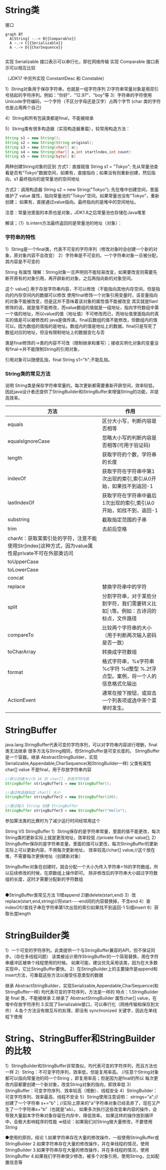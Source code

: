 # String类



接口


```mermaid
graph BT
  A[String] -.-> B{{Comparable}}
  A -.-> C{{Serializable}}
  A -.-> D{{CharSequence}}
  
```

实现 Serializable 接口表示可以串行化，即在网络传输
实现 Comparable 接口表示可以相互比较

（JDK17 中另外实现 ConstantDesc 和 Constable）



1）String对象用于保存字符串，也就是一组字符序列
2)字符串常量对象是用双引号括起的字符序列。例如："你好"、"12.97"、"boy"等
3）字符串的字符使用Unicode字符编码，一个字符（不区分字母还是汉字）占两个字节 (char 类的字符也是占用两个自己)

4）String和所有包装类都是final，不能被继承

5）String类有很多构造器（实现构造器重载），较常用构造方法：

```java
String s1 = new String();
String s2 = new String(String original);
String s3 = new String(char[] a);
String s4 = new String(char[] a,int startlndex,int count)
String s5 = new String(byte[] b)
```


两种创建String对象的区别
方式1：直接赋值   String s1 = "Tokyo";
先从常量池查看是否有"Tokyo"数据空间，如果有，直接指向；如果没有则重新创建，然后指向。s1 最终指向的是常量池的空间地址

方式2：调用构造器 String s2 = new String("Tokyo");
先在堆中创建空间，里面维护了 value 属性，指向常量池的"Tokyo"空间。如果常量池没有"Tokyo"，重新创建；
如果有，直接通过value指向。最终指向的是堆中的空间地址。

注意：常量池里面的本质也是对象，JDK1.8之后常量池也存储在Java堆里

解读；（1）b.intern方法最终返回的是常量池的地址（对象）：


### 字符串的特性

1）String是一个final类，代表不可变的字符序列（修改对象时会创建一个新的对象，原对象内容不会改变）
2）字符串是不可变的。一个字符串对象一旦被分配，其内容是不可变的

String 有属性 
理解：String对象一旦声明则不能轻易改变，如果要改变则需要先断开原有的对象引用，再开辟新的对象，之后再指向新的对象空间。

这个 value[] 用于存放字符串内容，不可以修改（不能指向其他内存空间，但是指向的内存空间内的数据可以修改
使用final修饰一个对象引用变量时，该变量指向的对象不能被改变，但是这并不意味着该对象的属性值不能被改变
其实就是fianl修饰的话，就是值不能修改，而value数组的值就是一组地址，指向字符数组中第一个值的地址，所以value的值（地址值）不可修改而已，而地址值里面指向的真实的值是可以被修改的
java是值传递。final后数组的值不能修改，但数组内的值可以。因为数组的值指的是地址。数组内的值是地址上的数据。final只是写死了数组对应的地址，但没有限制地址上的数据变化与否

类是final修饰的->类的内容不可改（限制继承和重写）；接收实例化对象的变量没有final->并不能限制String的引用对象，

引用对象可以随便乱指，final String s1="h";不能乱指。



### String类的常见方法

说明
String类是保存字符串常量的。每次更新都需要重新开辟空间，效率较低，因此java设计者还提供了StringBuilder和StringBuffer来增强String的功能，并提高效率。

| 方法                                                         | 作用                                                         |
| ------------------------------------------------------------ | ------------------------------------------------------------ |
| equals                                                       | 区分大小写，判断内容是否相等                                 |
| equalsIgnoreCase                                             | 忽略大小写的判断内容是否相等(可用于验证码)                   |
| length                                                       | 获取字符的个数，学符串的长度                                 |
| indexOf                                                      | 获取字符在字符串中第1次出现的索引,索引从0开始，如果找不到返回-1 |
| lastIndexOf                                                  | 获取字符在字符串中最后1次出现的索引,索引从0开始，如找不到，返回-1 |
| substring                                                    | 截取指定范围的子串                                           |
| trim                                                         | 去前后空格                                                   |
| charAt：获取某索引处的字符，注意不能使用Str[index]这种方式，因为value属性是private不可在外部类访问 |                                                              |
| toUpperCase                                                  |                                                              |
| toLowerCase                                                  |                                                              |
| concat                                                       |                                                              |
| replace                                                      | 替换字符串中的字符                                           |
| split                                                        | 分割字符串，对于某些分割字符，我们需要转义比如\| \\等。例如：古诗词的标点，文件路径 |
| compareTo                                                    | 比较两个字符串的大小（用于判断两次输入密码是否一致）         |
| toCharArray                                                  | 转换成字符数组                                               |
| format                                                       | 格式字符串，%s字符串 %c字符 %d整型 %.2f浮点型。案例，将一个人的信息格式化输出 |
| ActionEvent                                                  | 通常在按下按钮，或双击一个列表项或选中茶个菜单时发生。       |

# StringBuffer

java.lang.StringBuffer代表可变的字符序列，可以对字符串内容进行增删，final类无法继承
很多方法与String相同，但StringBuffer是可变长度的。
StringBuffer是一个容器。继承 AbstractStringBuilder，实现Serializable,Appendable,CharSequence(和StringBuilder一样)
父类有属性 char[] value 不是final，用于存放字符串内容

```java
//默认创建大小为 16 的 char[]，存放字符内容
StringBuffer stringBuffer1 = new StringBuffer();

//通过构造器指定 char[] 大小
StringBuffer stringBuffer2 = new StringBuffer(100);

//通过输入 String 创建 StringBuffer
StringBuffer stringBuffer3 = new StringBuffer("Hello");
```





参加算法类的比赛时为了减少运行时间经常用这个

String VS StringBuffer
1）String保存的是字符串常量，里面的值不能更改，每次String类的更新实际上就是更改地址，效率较低
//private final char value[];
2）StringBuffer保存的是字符串变量，里面的值可以更改，每次StringBuffer的更新实际上可以更新内容，不用每次更新地址，
效率较高//char[] value;//这个放在堆，不需要每次更换地址（创建新对象）

StringBuffer对象在创建时，就会分配一个大小为传入字符串+16的字符数组，所以后续修改的时候，在原数组上操作即可。
除非修改后的字符串大小超过字符数组的长度，这时才需要分配新的字符数组
	


​	
●StringBuffer类常见方法
1)增append
2)删delete(start,end)
3）改replace(start,end,string)//将start----end间的内容替换掉，不含end
4）查indexOf//查找子串在字符串第1次出现的索引如果找不到返回-1
5)插insert
6）获取长度length
​	

# StringBuilder类

1）一个可变的字符序列。此类提供一个与StringBuffer兼容的APl，但不保证同步。（存在多线程问题）
该类被设计用作StringBuffer的一个简易替换，用在字符串缓冲区被单个线程使用的时候。
如果可能，建议优先采用该类，因为在大多数实现中，它比StringBuffer要快。
2）在StringBuilder上的主要操作是append和insert方法，可重载这些方法以接受任意类型的数据

继承 AbstractStringBuilder，实现Serializable,Appendable,CharSequence(和StringBuffer一样)
均代表可变的字符序列，方法是一样的
特点：1.StringBuilder是 final 类，不能被继承
2.继承了 AbstractStringBuilder 属性char[] value，在堆中存放字符序列
3.实现了Serializable接口，可以串行化（网络传输和保存到文件）
4.各个方法没有做互斥的处理，即没有 synchronized 关键字，因此在单线程下使用



# String、StringBuffer和StringBuilder的比较

1）StringBuilder和StringBuffer非常类似，均代表可变的字符序列，而且方法也一样
2）String：不可变字符序列，效率低，但是复用率高。
//任意个String对象都可以指向常量池的同一个String ，即复用率高；但是因为是final的所以
每次更改内容都要创建一个新对象，改变String对象的指向，即效率低
3）StringBuffer：可变字符序列、效率较高（增删）、线程安全
4）StringBuilder：可变字符序列、效率最高、线程不安全
5）String使用注意说明：
strings="a";//创建了一个字符串
s+="b"；//实际上原来的"a"字符串对象已经丢弃了，现在又产生了一个字符串s+"b”（也就是"ab）。
如果多次执行这些改变串内容的操作，会导致大量副本字符串对象存留在内存中，降低效率。
如果这样的操作放到循环中，会极大影响程序的性能
=>结论：如果我们对String做大量修改，不要使用String

●使用的原则，结论
1.如果字符串存在大量的修改操作，一般使用StringBuffer或StringBuilder
2.如果字符串存在大量的修改操作，并在单线程的情况，使用StringBuilder
3.如果字符串存在大量的修改操作，并在多线程的情况，使用StringBuffer
4.如果我们字符串很少修改，被多个对象引用，使用String，比如配置信息等
	
